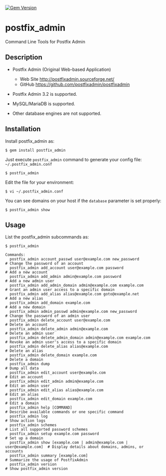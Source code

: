[![Gem Version](https://badge.fury.io/rb/postfix_admin.png)](https://rubygems.org/gems/postfix_admin)

# postfix_admin

Command Line Tools for Postfix Admin

## Description

* Postfix Admin (Original Web-based Application)
  + Web Site http://postfixadmin.sourceforge.net/
  + GitHub https://github.com/postfixadmin/postfixadmin

* Postfix Admin 3.2 is supported.

* MySQL/MariaDB is supported.

* Other database engines are not supported.

## Installation

Install postfix_admin as:

    $ gem install postfix_admin

Just execute `postfix_admin` command to generate your config file: `~/.postfix_admin.conf`

    $ postfix_admin

Edit the file for your environment:

    $ vi ~/.postfix_admin.conf

You can see domains on your host if the `database` parameter is set properly:

    $ postfix_admin show

## Usage

List the postfix_admin subcommands as:

    $ postfix_admin

```
Commands:
  postfix_admin account_passwd user@example.com new_password               # Change the password of an account
  postfix_admin add_account user@example.com password                      # Add a new account
  postfix_admin add_admin admin@example.com password                       # Add a new admin user
  postfix_admin add_admin_domain admin@example.com example.com             # Grant an admin user access to a specific domain
  postfix_admin add_alias alias@example.com goto@example.net               # Add a new alias
  postfix_admin add_domain example.com                                     # Add a new domain
  postfix_admin admin_passwd admin@example.com new_password                # Change the password of an admin user
  postfix_admin delete_account user@example.com                            # Delete an account
  postfix_admin delete_admin admin@example.com                             # Delete an admin user
  postfix_admin delete_admin_domain admin@example.com example.com          # Revoke an admin user's access to a specific domain
  postfix_admin delete_alias alias@example.com                             # Delete an alias
  postfix_admin delete_domain example.com                                  # Delete a domain
  postfix_admin dump                                                       # Dump all data
  postfix_admin edit_account user@example.com                              # Edit an account
  postfix_admin edit_admin admin@example.com                               # Edit an admin user
  postfix_admin edit_alias alias@example.com                               # Edit an alias
  postfix_admin edit_domain example.com                                    # Edit a domain
  postfix_admin help [COMMAND]                                             # Describe available commands or one specific command
  postfix_admin log                                                        # Show action logs
  postfix_admin schemes                                                    # List all supported password schemes
  postfix_admin setup example.com password                                 # Set up a domain
  postfix_admin show [example.com | admin@example.com | user@example.com]  # Display details about domains, admins, or accounts
  postfix_admin summary [example.com]                                      # Summarize the usage of PostfixAdmin
  postfix_admin version                                                    # Show postfix_admin version
```
